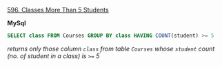 [596. Classes More Than 5 Students](https://leetcode.com/problems/classes-more-than-5-students/description/)

**MySql**
```sql
SELECT class FROM Courses GROUP BY class HAVING COUNT(student) >= 5
```
*returns only those column `class` from table `Courses` whose `student` count (no. of student in a class) is `>=` 5*


